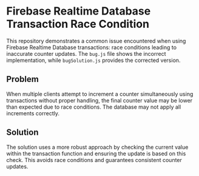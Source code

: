 # Firebase Realtime Database Transaction Race Condition

This repository demonstrates a common issue encountered when using Firebase Realtime Database transactions: race conditions leading to inaccurate counter updates. The `bug.js` file shows the incorrect implementation, while `bugSolution.js` provides the corrected version.

## Problem

When multiple clients attempt to increment a counter simultaneously using transactions without proper handling, the final counter value may be lower than expected due to race conditions.  The database may not apply all increments correctly.

## Solution

The solution uses a more robust approach by checking the current value within the transaction function and ensuring the update is based on this check. This avoids race conditions and guarantees consistent counter updates.